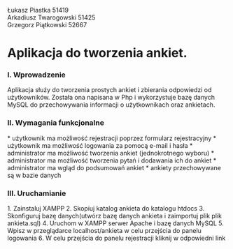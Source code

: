 Łukasz Piastka 51419<br>
Arkadiusz Twarogowski 51425<br>
Grzegorz Piątkowski 52667

<h1>Aplikacja do tworzenia ankiet.</h1>

<h3>I. Wprowadzenie</h3>
Aplikacja służy do tworzenia prostych ankiet i zbierania odpowiedzi od użytkowników. Została ona napisana w Php i wykorzystuje bazę danych MySQL do przechowywania informacji o użytkownikach oraz ankietach. 

<h3>II. Wymagania funkcjonalne</h3>
* użytkownik ma możliwość rejestracji poprzez formularz rejestracyjny
* użytkownik ma możliwość logowania za pomocą e-mail i hasła
* administrator ma możliwość tworzenia ankiet (jednokrotnego wyboru)
* administrator ma możliwość tworzenia pytań i dodawania ich do ankiet
* administrator ma wgląd do podsumowań ankiet
* ankiety przechowywane są w bazie danych

<h3>III. Uruchamianie</h3>
1. Zainstaluj XAMPP
2. Skopiuj katalog ankieta do katalogu htdocs
3. Skonfiguruj bazę danych(utwórz bazę danych ankieta i zaimportuj plik plik ankieta.sql)
4. Uruchom w XAMPP serwer Apache i bazę danych MySQL
5. Wpisz w przeglądarce localhost/ankieta w celu przejścia do panelu logowania 
6. W celu przejścia do panelu rejestracji kliknij w odpowiedni link
